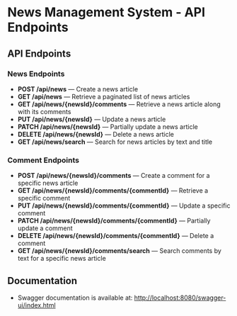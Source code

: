 # News Management System - API Endpoints

## API Endpoints

### News Endpoints
- **POST /api/news** — Create a news article
- **GET /api/news** — Retrieve a paginated list of news articles
- **GET /api/news/{newsId}/comments** — Retrieve a news article along with its comments
- **PUT /api/news/{newsId}** — Update a news article
- **PATCH /api/news/{newsId}** — Partially update a news article
- **DELETE /api/news/{newsId}** — Delete a news article
- **GET /api/news/search** — Search for news articles by text and title

### Comment Endpoints
- **POST /api/news/{newsId}/comments** — Create a comment for a specific news article
- **GET /api/news/{newsId}/comments/{commentId}** — Retrieve a specific comment
- **PUT /api/news/{newsId}/comments/{commentId}** — Update a specific comment
- **PATCH /api/news/{newsId}/comments/{commentId}** — Partially update a comment
- **DELETE /api/news/{newsId}/comments/{commentId}** — Delete a comment
- **GET /api/news/{newsId}/comments/search** — Search comments by text for a specific news article

## Documentation
- Swagger documentation is available at: [http://localhost:8080/swagger-ui/index.html](http://localhost:8080/swagger-ui/index.html)